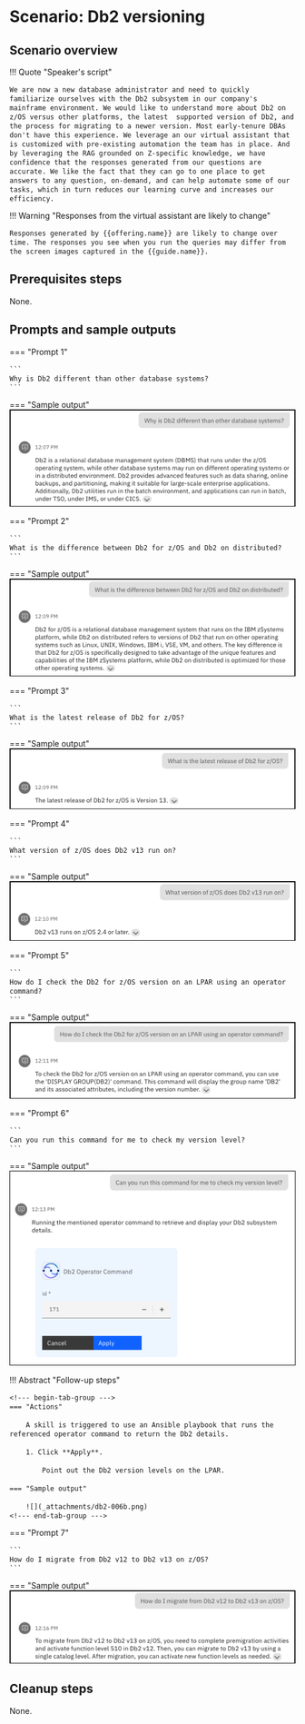 # Scenario: Db2 versioning
## Scenario overview
!!! Quote "Speaker's script"

    We are now a new database administrator and need to quickly familiarize ourselves with the Db2 subsystem in our company's mainframe environment. We would like to understand more about Db2 on z/OS versus other platforms, the latest  supported version of Db2, and the process for migrating to a newer version. Most early-tenure DBAs don't have this experience. We leverage an our virtual assistant that is customized with pre-existing automation the team has in place. And by leveraging the RAG grounded on Z-specific knowledge, we have confidence that the responses generated from our questions are accurate. We like the fact that they can go to one place to get answers to any question, on-demand, and can help automate some of our tasks, which in turn reduces our learning curve and increases our efficiency.

!!! Warning "Responses from the virtual assistant are likely to change"

    Responses generated by {{offering.name}} are likely to change over time. The responses you see when you run the queries may differ from the screen images captured in the {{guide.name}}.

## Prerequisites steps
None.

## Prompts and sample outputs
<!--- begin-tab-group --->
=== "Prompt 1"

    ```
    Why is Db2 different than other database systems?
    ```

=== "Sample output"
    ![](_attachments/db2-001a.png)
<!--- end-tab-group --->
<!--- begin-tab-group --->
=== "Prompt 2"

    ```
    What is the difference between Db2 for z/OS and Db2 on distributed?
    ```

=== "Sample output"
    ![](_attachments/db2-002a.png)
<!--- end-tab-group --->
<!--- begin-tab-group --->
=== "Prompt 3"

    ```
    What is the latest release of Db2 for z/OS?
    ```

=== "Sample output"
    ![](_attachments/db2-003a.png)
<!--- end-tab-group --->
<!--- begin-tab-group --->
=== "Prompt 4"

    ```
    What version of z/OS does Db2 v13 run on?
    ```

=== "Sample output"
    ![](_attachments/db2-004a.png)
<!--- end-tab-group --->
<!--- begin-tab-group --->
=== "Prompt 5"

    ```
    How do I check the Db2 for z/OS version on an LPAR using an operator command?
    ```

=== "Sample output"
    ![](_attachments/db2-005a.png)
<!--- end-tab-group --->
<!--- begin-tab-group --->
=== "Prompt 6"

    ```
    Can you run this command for me to check my version level?
    ```

=== "Sample output"
    ![](_attachments/db2-006a.png)
<!--- end-tab-group --->
!!! Abstract "Follow-up steps"

    <!--- begin-tab-group --->
    === "Actions"

        A skill is triggered to use an Ansible playbook that runs the referenced operator command to return the Db2 details. 
    
        1. Click **Apply**.

            Point out the Db2 version levels on the LPAR.

    === "Sample output"
    
        ![](_attachments/db2-006b.png)
    <!--- end-tab-group --->
<!--- end-tab-group --->
<!--- begin-tab-group --->
=== "Prompt 7"

    ```
    How do I migrate from Db2 v12 to Db2 v13 on z/OS?
    ```

=== "Sample output"
    ![](_attachments/db2-007a.png)
<!--- end-tab-group --->
## Cleanup steps
None.
